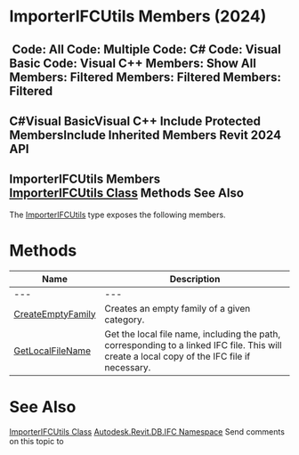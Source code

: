 # ImporterIFCUtils Members (2024)

﻿
 Code: All Code: Multiple Code: C# Code: Visual Basic Code: Visual C++  Members: Show All Members: Filtered Members: Filtered Members: Filtered   
---  
C#Visual BasicVisual C++
Include Protected MembersInclude Inherited Members
Revit 2024 API  
---  
ImporterIFCUtils Members  
[ImporterIFCUtils Class](63c96f27-12ea-3b90-aa39-515a81c79e33.md "ImporterIFCUtils Class") Methods See Also  
---  
The [ImporterIFCUtils](63c96f27-12ea-3b90-aa39-515a81c79e33.md "ImporterIFCUtils Class") type exposes the following members.
# Methods
| Name | Description |
| --- | --- |
| --- | --- | --- |
| [CreateEmptyFamily](6397819b-d73f-e6fe-532d-7b701e6e5dd1.md "CreateEmptyFamily Method") | Creates an empty family of a given category. |
| [GetLocalFileName](a89c3feb-ae9c-ef11-a6ad-15af9913a4e4.md "GetLocalFileName Method") | Get the local file name, including the path, corresponding to a linked IFC file. This will create a local copy of the IFC file if necessary. |

# See Also
[ImporterIFCUtils Class](63c96f27-12ea-3b90-aa39-515a81c79e33.md "ImporterIFCUtils Class")
[Autodesk.Revit.DB.IFC Namespace](b823fafb-1ba1-896b-4097-142c2817ce74.md "Autodesk.Revit.DB.IFC Namespace")
Send comments on this topic to 
